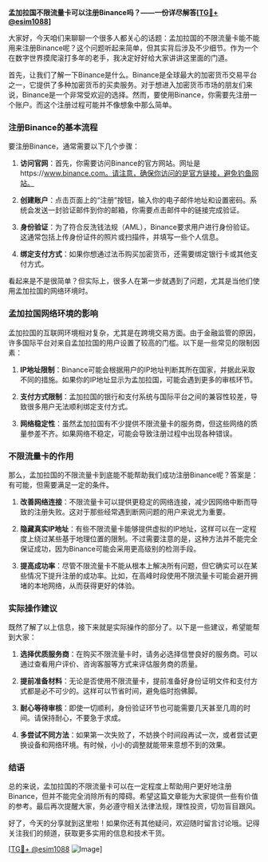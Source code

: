 **孟加拉国不限流量卡可以注册Binance吗？——一份详尽解答[[TG💪+ @esim1088](https://t.me/s/esim1088)]**

大家好，今天咱们来聊聊一个很多人都关心的话题：孟加拉国的不限流量卡能不能用来注册Binance呢？这个问题听起来简单，但其实背后涉及不少细节。作为一个在数字世界摸爬滚打多年的老手，我决定好好给大家讲讲这里面的门道。

首先，让我们了解一下Binance是什么。Binance是全球最大的加密货币交易平台之一，它提供了多种加密货币的买卖服务。对于想进入加密货币市场的朋友们来说，Binance是一个非常受欢迎的选择。然而，要使用Binance，你需要先注册一个账户。而这个注册过程可能并不像想象中那么简单。

### 注册Binance的基本流程

要注册Binance，通常需要以下几个步骤：

1. **访问官网**：首先，你需要访问Binance的官方网站。网址是https://www.binance.com。请注意，确保你访问的是官方链接，避免钓鱼网站。
   
2. **创建账户**：点击页面上的“注册”按钮，输入你的电子邮件地址和设置密码。系统会发送一封验证邮件到你的邮箱，你需要点击邮件中的链接完成验证。

3. **身份验证**：为了符合反洗钱法规（AML），Binance要求用户进行身份验证。这通常包括上传身份证件的照片或扫描件，并填写一些个人信息。

4. **绑定支付方式**：如果你想通过法币购买加密货币，还需要绑定银行卡或其他支付方式。

看起来是不是很简单？但实际上，很多人在第一步就遇到了问题，尤其是当他们使用孟加拉国的网络环境时。

### 孟加拉国网络环境的影响

孟加拉国的互联网环境相对复杂，尤其是在跨境交易方面。由于金融监管的原因，许多国际平台对来自孟加拉国的用户设置了较高的门槛。以下是一些常见的限制因素：

1. **IP地址限制**：Binance可能会根据用户的IP地址判断其所在国家，并据此采取不同的措施。如果你的IP地址显示为孟加拉国，可能会遇到更多的审核环节。

2. **支付方式限制**：孟加拉国的银行和支付系统与国际平台之间的兼容性较差，导致很多用户无法顺利绑定支付方式。

3. **网络稳定性**：虽然孟加拉国有不少提供不限流量卡的服务商，但这些网络的质量参差不齐。如果网络不稳定，可能会导致注册过程中出现各种错误。

### 不限流量卡的作用

那么，孟加拉国的不限流量卡到底能不能帮助我们成功注册Binance呢？答案是：有可能，但需要满足一定的条件。

1. **改善网络连接**：不限流量卡可以提供更稳定的网络连接，减少因网络中断而导致的注册失败。这对于那些经常遇到断网问题的用户来说尤为重要。

2. **隐藏真实IP地址**：有些不限流量卡能够提供虚拟的IP地址，这样可以在一定程度上绕过某些基于地理位置的限制。不过需要注意的是，这种方法并不能完全保证成功，因为Binance可能会采用更高级别的检测手段。

3. **提高成功率**：尽管不限流量卡不能从根本上解决所有问题，但它确实可以在某些情况下提升注册的成功率。比如，在高峰时段使用不限流量卡可能会避开拥堵的本地网络，从而获得更好的体验。

### 实际操作建议

既然了解了以上信息，接下来就是实际操作的部分了。以下是一些建议，希望能帮到大家：

1. **选择优质服务商**：在购买不限流量卡时，请务必选择信誉良好的服务商。可以通过查看用户评价、咨询客服等方式来评估服务商的质量。

2. **提前准备材料**：无论是否使用不限流量卡，提前准备好身份证明文件和支付方式都是必不可少的。这样可以节省时间，避免临时抱佛脚。

3. **耐心等待审核**：即使一切顺利，身份验证环节也可能需要几天甚至几周的时间。请保持耐心，不要急于求成。

4. **多尝试不同方法**：如果第一次失败了，不妨换个时间段再试一次，或者尝试更换设备和网络环境。有时候，小小的调整就能带来意想不到的效果。

### 结语

总的来说，孟加拉国的不限流量卡可以在一定程度上帮助用户更好地注册Binance，但并不能完全消除所有的障碍。希望这篇文章能为大家提供一些有价值的参考。最后再次提醒大家，务必遵守相关法律法规，理性投资，切勿盲目跟风。

好了，今天的分享就到这里啦！如果你还有其他疑问，欢迎随时留言讨论哦。记得关注我们的频道，获取更多实用的信息和技术干货。

[[TG💪+ @esim1088](https://t.me/s/esim1088) ![Image](https://i.postimg.cc/4NQfJmqS/Snipaste-2025-05-13-00-14-12.png)]